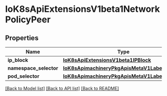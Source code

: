 # IoK8sApiExtensionsV1beta1NetworkPolicyPeer

## Properties
Name | Type | Description | Notes
------------ | ------------- | ------------- | -------------
**ip_block** | [**IoK8sApiExtensionsV1beta1IPBlock**](IoK8sApiExtensionsV1beta1IPBlock.md) |  | [optional] 
**namespace_selector** | [**IoK8sApimachineryPkgApisMetaV1LabelSelector**](IoK8sApimachineryPkgApisMetaV1LabelSelector.md) |  | [optional] 
**pod_selector** | [**IoK8sApimachineryPkgApisMetaV1LabelSelector**](IoK8sApimachineryPkgApisMetaV1LabelSelector.md) |  | [optional] 

[[Back to Model list]](../README.md#documentation-for-models) [[Back to API list]](../README.md#documentation-for-api-endpoints) [[Back to README]](../README.md)

